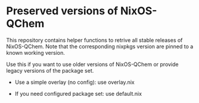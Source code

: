 # Preserved versions of NixOS-QChem

This repository contains helper functions to retrive all stable releases
of NixOS-QChem. Note that the corresponding nixpkgs version are pinned
to a known working version.

Use this if you want to use older versions of NixOS-QChem or provide
legacy versions of the package set.


* Use a simple overlay (no config): use overlay.nix

* If you need configured package set: use default.nix

